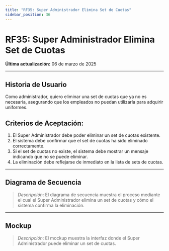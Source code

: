 ```yaml
---
title: "RF35: Super Administrador Elimina Set de Cuotas"  
sidebar_position: 36
---
```


# RF35: Super Administrador Elimina Set de Cuotas  

**Última actualización:** 06 de marzo de 2025  

---

## Historia de Usuario  

Como administrador, quiero eliminar una set de cuotas que ya no es necesaria, asegurando que los empleados no puedan utilizarla para adquirir uniformes.


## **Criterios de Aceptación:**  

1. El Super Administrador debe poder eliminar un set de cuotas existente.  
2. El sistema debe confirmar que el set de cuotas ha sido eliminado correctamente.  
3. Si el set de cuotas no existe, el sistema debe mostrar un mensaje indicando que no se puede eliminar.  
4. La eliminación debe reflejarse de inmediato en la lista de sets de cuotas.  

---

## **Diagrama de Secuencia**  

> *Descripción*: El diagrama de secuencia muestra el proceso mediante el cual el Super Administrador elimina un set de cuotas y cómo el sistema confirma la eliminación.  

---

## **Mockup**  

> *Descripción*: El mockup muestra la interfaz donde el Super Administrador puede eliminar un set de cuotas.  
